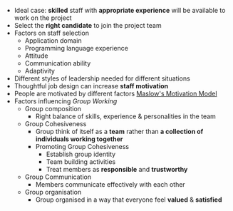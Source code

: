 - Ideal case: **skilled** staff with **appropriate experience** will be available to work on the project
- Select the **right candidate** to join the project team
- Factors on staff selection
	- Application domain
	- Programming language experience
	- Attitude
	- Communication ability
	- Adaptivity
- Different styles of leadership needed for different situations
- Thoughtful job design can increase **staff motivation**
- People are motivated by different factors [Maslow's Motivation Model](https://www.simplypsychology.org/maslow.html)
- Factors influencing *Group Working*
	- Group composition
		- Right balance of skills, experience & personalities in the team
	- Group Cohesiveness
		- Group think of itself as a **team** rather than **a collection of individuals working together**
		- Promoting Group Cohesiveness
			- Establish group identity
			- Team building activities
			- Treat members as **responsible** and **trustworthy**
	- Group Communication
		- Members communicate effectively with each other
	- Group organisation
		- Group organised in a way that everyone feel **valued** & **satisfied**